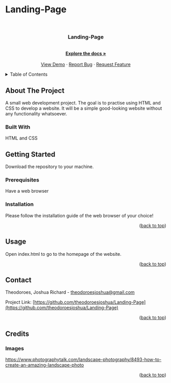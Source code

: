 # Landing-Page
<div id="top"></div>


<!-- PROJECT LOGO -->
<br />
<div align="center">
  <a href="https://github.com/theodoroesjoshua/Landing-Page"></a>

<h3 align="center">Landing-Page</h3>

  <p align="center">
    <br />
    <a href="https://github.com/theodoroesjoshua/Landing-Page"><strong>Explore the docs »</strong></a>
    <br />
    <br />
    <a href="https://github.com/theodoroesjoshua/Landing-Page">View Demo</a>
    ·
    <a href="https://github.com/theodoroesjoshua/Landing-Page/issues">Report Bug</a>
    ·
    <a href="https://github.com/theodoroesjoshua/Landing-Page/issues">Request Feature</a>
  </p>
</div>



<!-- TABLE OF CONTENTS -->
<details>
  <summary>Table of Contents</summary>
  <ol>
    <li>
      <a href="#about-the-project">About The Project</a>
      <ul>
        <li><a href="#built-with">Built With</a></li>
      </ul>
    </li>
    <li>
      <a href="#getting-started">Getting Started</a>
      <ul>
        <li><a href="#prerequisites">Prerequisites</a></li>
        <li><a href="#installation">Installation</a></li>
      </ul>
    </li>
    <li><a href="#usage">Usage</a></li>
    <li><a href="#contributing">Contributing</a></li>
    <li><a href="#contact">Contact</a></li>
    <li><a href="#credits">Credits</a></li>
  </ol>
</details>



<!-- ABOUT THE PROJECT -->
## About The Project
A small web development project. The goal is to practise using HTML and CSS to develop a website. It will be a simple good-looking website without any functionality whatsoever.

### Built With
HTML and CSS

<!-- GETTING STARTED -->
## Getting Started
Download the repository to your machine.


### Prerequisites

Have a web browser

### Installation
Please follow the installation guide of the web browser of your choice!
<p align="right">(<a href="#top">back to top</a>)</p>


<!-- USAGE EXAMPLES -->
## Usage
Open index.html to go to the homepage of the website.
<p align="right">(<a href="#top">back to top</a>)</p>

<!-- CONTACT -->
## Contact

Theodoroes, Joshua Richard - theodoroesjoshua@gmail.com

Project Link: [https://github.com/theodoroesjoshua/Landing-Page](https://github.com/theodoroesjoshua/Landing-Page)

<p align="right">(<a href="#top">back to top</a>)</p>

<!-- Credits -->
## Credits
### Images
https://www.photographytalk.com/landscape-photography/8493-how-to-create-an-amazing-landscape-photo
<p align="right">(<a href="#top">back to top</a>)</p>

